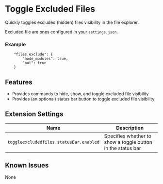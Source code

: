 # Toggle Excluded Files

Quickly toggles excluded (hidden) files visibility in the file explorer.

Excluded file are ones configured in your `settings.json`.

### Example
```
    "files.exclude": {
        "node_modules": true,
        "out": true
    }
```

## Features

- Provides commands to hide, show, and toggle excluded file visibility
- Provides (an optional) status bar button to toggle excluded file visibility

## Extension Settings

|Name | Description
|-----|------------
|`toggleexcludedfiles.statusBar.enabled`|Specifies whether to show a toggle button in the status bar

## Known Issues

None
